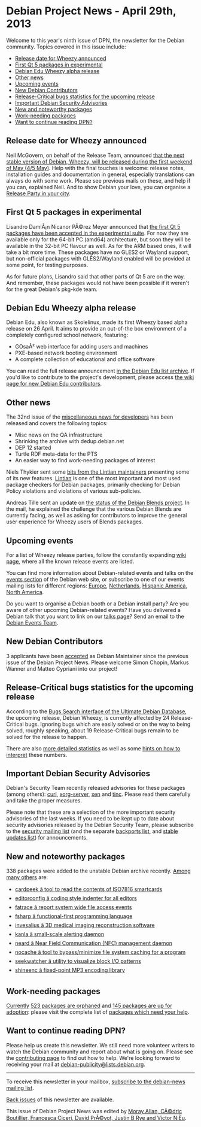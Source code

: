 
Debian Project News - April 29th, 2013
======================================


Welcome to this year's ninth issue of DPN, the newsletter for the Debian community. Topics covered in this issue include:


* [Release date for Wheezy announced](https://www.debian.org/News/weekly/2013/09/#releasedate)
* [First Qt 5 packages in experimental](https://www.debian.org/News/weekly/2013/09/#qt5)
* [Debian Edu Wheezy alpha release](https://www.debian.org/News/weekly/2013/09/#debianedu)
* [Other news](https://www.debian.org/News/weekly/2013/09/#other)
* [Upcoming events](https://www.debian.org/News/weekly/2013/09/#events)
* [New Debian Contributors](https://www.debian.org/News/weekly/2013/09/#newcontributors)
* [Release-Critical bugs statistics for the upcoming release](https://www.debian.org/News/weekly/2013/09/#rcstats)
* [Important Debian Security Advisories](https://www.debian.org/News/weekly/2013/09/#dsa)
* [New and noteworthy packages](https://www.debian.org/News/weekly/2013/09/#nnwp)
* [Work-needing packages](https://www.debian.org/News/weekly/2013/09/#wnpp)
* [Want to continue reading DPN?](https://www.debian.org/News/weekly/2013/09/#continuedpn)


Release date for Wheezy announced
---------------------------------



Neil McGovern, on behalf of the Release Team, announced
[that the
next stable version of Debian, Wheezy, will be released during the first weekend
of May (4/5 May)](https://lists.debian.org/debian-devel-announce/2013/04/msg00006.html).
Help with the final touches is welcome:
release notes, installation guides and documentation in
general, especially translations can always do with some work. Please
see previous mails on these, and help if you can, explained Neil.
And to show Debian your love, you can organise a
[Release Party in your city](https://wiki.debian.org/ReleasePartyWheezy).



First Qt 5 packages in experimental
-----------------------------------



Lisandro DamiÃ¡n Nicanor PÃ©rez Meyer announced that
[the
first Qt 5 packages have been accepted in the experimental suite](http://perezmeyer.blogspot.it/2013/04/on-road-to-qt-5-qt-5-base-tools.html).
For now they are available only for the 64-bit PC (amd64) architecture, but soon they will be
available in the 32-bit PC flavour as well. As for the ARM based ones, it will take a bit more time.
These packages have no GLES2 or Wayland support, but
non-official packages with GLES2/Wayland enabled will be provided at some point, for testing
purposes.
  

As for future plans, Lisandro said that other parts of Qt 5 are on the way. And remember,
these packages would not have been possible if it weren't for the great Debian's pkg-kde team.



Debian Edu Wheezy alpha release
-------------------------------



Debian Edu, also known as Skolelinux, made its first Wheezy based alpha
release on 26 April. It aims to provide an out-of-the box environment of a
completely configured school network, featuring:



* GOsaÂ² web interface for adding users and machines
* PXE-based network booting environment
* A complete collection of educational and office software


You can read the full release announcement
[in the Debian Edu list archive](https://lists.debian.org/debian-edu/2013/04/msg00132.html).
If you'd like to contribute to the project's development, please access
[the wiki page for new Debian Edu contributors](https://wiki.debian.org/DebianEdu/Contribute).



Other news
----------


The 32nd issue of the
[miscellaneous news for developers](https://lists.debian.org/debian-devel-announce/2013/04/msg00007.html)
has been released and covers the following topics:


* Misc news on the QA infrastructure
* Shrinking the archive with dedup.debian.net
* DEP 12 started
* Turtle RDF meta-data for the PTS
* An easier way to find work-needing packages of interest



Niels Thykier sent some [bits
from the Lintian maintainers](https://lists.debian.org/debian-devel-announce/2013/04/msg00008.html) presenting some of its new features.
[Lintian](https://lintian.debian.org/) is one of the most important and most used package checkers
for Debian packages, primarily checking for Debian Policy violations and violations of various sub-policies.




Andreas Tille sent an update on [the
status of the Debian Blends project](https://lists.debian.org/debian-devel-announce/2013/04/msg00010.html). In the mail, he explained the
challenge that the various Debian Blends are currently facing, as well as asking for
contributors to improve the general user experience for Wheezy users of Blends packages.



Upcoming events
---------------


For a list of Wheezy release parties, follow the constantly expanding
[wiki page](https://wiki.debian.org/ReleasePartyWheezy), where all
the known release events are listed.



You can find more information about Debian-related events and talks
on the [events section](https://www.debian.org/events) of the Debian web site,
or subscribe to one of our events mailing lists for different regions:
[Europe](https://lists.debian.org/debian-events-eu),
[Netherlands](https://lists.debian.org/debian-events-nl),
[Hispanic America](https://lists.debian.org/debian-events-ha),
[North America](https://lists.debian.org/debian-events-na).



Do you want to organise a Debian booth or a Debian install party?
Are you aware of other upcoming Debian-related events?
Have you delivered a Debian talk that you want to link on our
[talks page](https://www.debian.org/events/talks)?
Send an email to the [Debian Events Team](mailto:events@debian.org).



New Debian Contributors
-----------------------



3 applicants have been
[accepted](https://lists.debian.org/debian-project/2013/04/msg00080.html)
 as Debian Maintainer since the previous issue of the Debian
 Project News. Please welcome
Simon Chopin,
Markus Wanner and
Matteo Cypriani
 into our project!


Release-Critical bugs statistics for the upcoming release
---------------------------------------------------------


According to the [Bugs Search interface of the Ultimate Debian Database](https://udd.debian.org/bugs.cgi), the upcoming release, Debian Wheezy, is currently affected by 24 Release-Critical bugs. Ignoring bugs which are easily solved or on the way to being solved, roughly speaking, about 19 Release-Critical bugs remain to be solved for the release to happen.


There are also [more detailed statistics](http://richardhartmann.de/blog/posts/2013/04/26-Debian_Release_Critical_Bug_report_for_Week_17/) as well as some [hints on how to interpret](https://wiki.debian.org/ProjectNews/RC-Stats) these numbers.


Important Debian Security Advisories
------------------------------------


Debian's Security Team recently released
 advisories for these packages (among others):
[curl](https://www.debian.org/security/2013/dsa-2660),
[xorg-server](https://www.debian.org/security/2013/dsa-2661),
[xen](https://www.debian.org/security/2013/dsa-2662) and
[tinc](https://www.debian.org/security/2013/dsa-2663).
 Please read them carefully and take the proper measures.


Please note that these are a selection of the more important security
advisories of the last weeks. If you need to be kept up to date about
security advisories released by the Debian Security Team, please
subscribe to the [security mailing
list](https://lists.debian.org/debian-security-announce/) (and the separate [backports
list](https://lists.debian.org/debian-backports-announce/), and [stable updates
list](https://lists.debian.org/debian-stable-announce/)) for announcements.



New and noteworthy packages
---------------------------



338 packages were added to the unstable Debian archive
recently. [Among
many others](https://packages.debian.org/unstable/main/newpkg) are:


* [cardpeek â tool to read the contents of ISO7816 smartcards](https://packages.debian.org/unstable/main/cardpeek)
* [editorconfig â coding style indenter for all editors](https://packages.debian.org/unstable/main/editorconfig)
* [fatrace â report system wide file access events](https://packages.debian.org/unstable/main/fatrace)
* [fsharp â functional-first programming language](https://packages.debian.org/unstable/main/fsharp)
* [invesalius â 3D medical imaging reconstruction software](https://packages.debian.org/unstable/main/invesalius)
* [kanla â small-scale alerting daemon](https://packages.debian.org/unstable/main/kanla)
* [neard â Near Field Communication (NFC) management daemon](https://packages.debian.org/unstable/main/neard)
* [nocache â tool to bypass/minimize file system caching for a program](https://packages.debian.org/unstable/main/nocache)
* [seekwatcher â utility to visualize block I/O patterns](https://packages.debian.org/unstable/main/seekwatcher)
* [shineenc â fixed-point MP3 encoding library](https://packages.debian.org/unstable/main/shineenc)


Work-needing packages
---------------------


[Currently](https://lists.debian.org/debian-devel/2013/04/msg00811.html) [523 packages are orphaned](https://www.debian.org/devel/wnpp/orphaned) and [145 packages are up for adoption](https://www.debian.org/devel/wnpp/rfa): please visit the complete list of [packages which need your help](https://www.debian.org/devel/wnpp/help_requested).


Want to continue reading DPN?
-----------------------------


Please help us create this newsletter. We still need more volunteer writers to watch the Debian community and report about what is going on. Please see the [contributing page](https://wiki.debian.org/ProjectNews/HowToContribute) to find out how to help. We're looking forward to receiving your mail at [debian-publicity@lists.debian.org](mailto:debian-publicity@lists.debian.org).




---



 To receive this newsletter in your mailbox, [subscribe to the debian-news mailing list](https://lists.debian.org/debian-news/).



[Back issues](https://www.debian.org/News/weekly/) of this newsletter are available.



This issue of Debian Project News was edited by [Moray Allan, CÃ©dric Boutillier, Francesca Ciceri, David PrÃ©vot, Justin B Rye and Victor NiÈu](mailto:debian-publicity@lists.debian.org).




